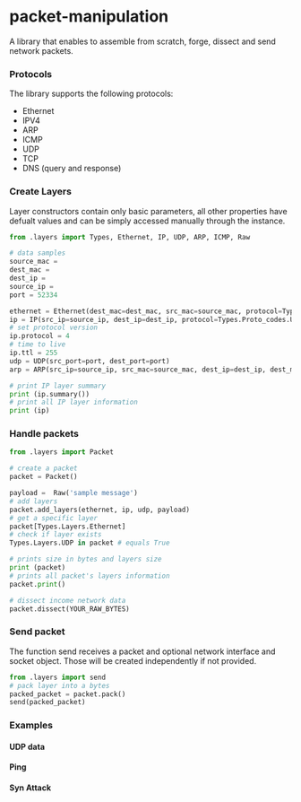 # packet-manipulation
A library that enables to assemble from scratch, forge, dissect and send network packets.

### Protocols
The library supports the following protocols:
* Ethernet
* IPV4
* ARP
* ICMP
* UDP
* TCP
* DNS (query and response)

### Create Layers
Layer constructors contain only basic parameters, all other properties have defualt values and can be simply accessed manually through the instance.
```Python
from .layers import Types, Ethernet, IP, UDP, ARP, ICMP, Raw

# data samples
source_mac = 
dest_mac = 
dest_ip = 
source_ip =
port = 52334

ethernet = Ethernet(dest_mac=dest_mac, src_mac=source_mac, protocol=Types.Proto_codes.IPv4)
ip = IP(src_ip=source_ip, dest_ip=dest_ip, protocol=Types.Proto_codes.UDP)
# set protocol version
ip.protocol = 4
# time to live
ip.ttl = 255
udp = UDP(src_port=port, dest_port=port)
arp = ARP(src_ip=source_ip, src_mac=source_mac, dest_ip=dest_ip, dest_mac=dest_mac)

# print IP layer summary
print (ip.summary())
# print all IP layer information
print (ip)

```

### Handle packets
```Python
from .layers import Packet

# create a packet
packet = Packet()

payload =  Raw('sample message')
# add layers
packet.add_layers(ethernet, ip, udp, payload)
# get a specific layer
packet[Types.Layers.Ethernet]
# check if layer exists
Types.Layers.UDP in packet # equals True

# prints size in bytes and layers size
print (packet)
# prints all packet's layers information
packet.print()

# dissect income network data
packet.dissect(YOUR_RAW_BYTES)
```
### Send packet
The function send receives a packet and optional network interface and socket object. Those will be created independently if not provided.
```Python
from .layers import send
# pack layer into a bytes
packed_packet = packet.pack()
send(packed_packet)
```

### Examples
#### UDP data
#### Ping
#### Syn Attack
